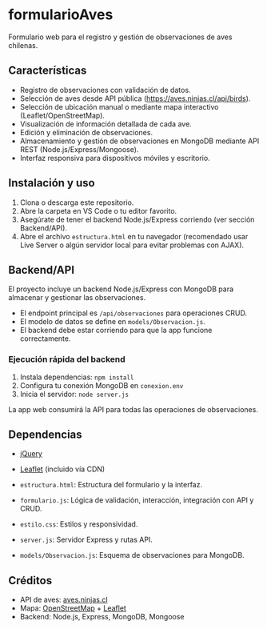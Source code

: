 # formularioAves

Formulario web para el registro y gestión de observaciones de aves chilenas.

## Características
- Registro de observaciones con validación de datos.
- Selección de aves desde API pública (https://aves.ninjas.cl/api/birds).
- Selección de ubicación manual o mediante mapa interactivo (Leaflet/OpenStreetMap).
- Visualización de información detallada de cada ave.
- Edición y eliminación de observaciones.
- Almacenamiento y gestión de observaciones en MongoDB mediante API REST (Node.js/Express/Mongoose).
- Interfaz responsiva para dispositivos móviles y escritorio.

## Instalación y uso
1. Clona o descarga este repositorio.
2. Abre la carpeta en VS Code o tu editor favorito.
3. Asegúrate de tener el backend Node.js/Express corriendo (ver sección Backend/API).
4. Abre el archivo `estructura.html` en tu navegador (recomendado usar Live Server o algún servidor local para evitar problemas con AJAX).
## Backend/API

El proyecto incluye un backend Node.js/Express con MongoDB para almacenar y gestionar las observaciones.

- El endpoint principal es `/api/observaciones` para operaciones CRUD.
- El modelo de datos se define en `models/Observacion.js`.
- El backend debe estar corriendo para que la app funcione correctamente.

### Ejecución rápida del backend
1. Instala dependencias: `npm install`
2. Configura tu conexión MongoDB en `conexion.env`
3. Inicia el servidor: `node server.js`

La app web consumirá la API para todas las operaciones de observaciones.

## Dependencias
- [jQuery](https://jquery.com/)
- [Leaflet](https://leafletjs.com/) (incluido vía CDN)

- `estructura.html`: Estructura del formulario y la interfaz.
- `formulario.js`: Lógica de validación, interacción, integración con API y CRUD.
- `estilo.css`: Estilos y responsividad.
- `server.js`: Servidor Express y rutas API.
- `models/Observacion.js`: Esquema de observaciones para MongoDB.

## Créditos
- API de aves: [aves.ninjas.cl](https://aves.ninjas.cl)
- Mapa: [OpenStreetMap](https://www.openstreetmap.org/) + [Leaflet](https://leafletjs.com/)
- Backend: Node.js, Express, MongoDB, Mongoose
